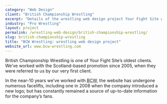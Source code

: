 ```yaml
---
category: "Web Design"
client: "British Championship Wrestling"
excerpt: "Details of the wrestling web design project Your Fight Site worked on with British Championship Wrestling."
industry: "Pro Wrestling"
layout: project
permalink: /wrestling-web-design/british-championship-wrestling/
slug: british-championship-wrestling
title: "BCW Wrestling: wrestling web design project"
website_url: www.bcw-wrestling.com
---
```

<p>British Championship Wrestling is one of Your Fight Site’s oldest clients.
  We’ve worked with the Scotland-based promotion since 2005, when they were referred to us by our very first client.</p>
<p>In the near-10 years we’ve worked with <abbr class="initialism" title="British Championship Wrestling">BCW</abbr>, the website has undergone numerous facelifts, including one in 2008 when the company introduced a new logo; but has constantly remained a source of up-to-date information for the company’s fans.</p>
